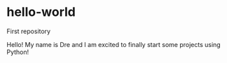 # hello-world
First repository 

Hello! My name is Dre and I am excited to finally start 
some projects using Python!

